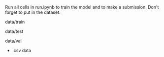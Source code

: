 Run all cells in run.ipynb to train the model and to make a submission. Don't forget to put in the dataset.

data/train

data/test

data/val

+ .csv data
